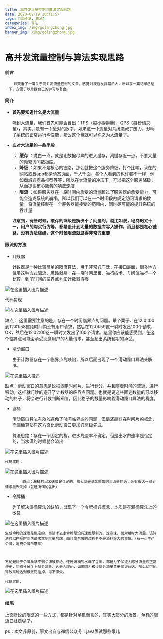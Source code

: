 ```yaml
---
title: 高并发流量控制与算法实现思路
date: 2020-09-19 16:41:57
tags: [高并发, 算法]
categories: 算法
index_img: /img/golangzhong.jpg
banner_img: /img/golangzhong.jpg
---
```


# 高并发流量控制与算法实现思路

#### 前言

		昨天看了一篇关于高并发流量控制的文章，感觉对我启发非常的大，所以写一篇记录总结一下，方便于以后我自己的学习与复盘。

#### 简介

  * **首先要知道什么是大流量**

    听到大流量，我们首先可能会冒出：TPS（每秒事物量），QPS（每秒请求量），其实并没有一个绝对的数字，如果这一个流量对系统造成了压力，影响了系统的正常运行与性能，那么这个量就可以称之为大流量了。

* **应对大流量的一些手段**

  * **缓存** ：说白一点，就是让数据尽早的进入缓存，离缓存近一点，不要大量的频繁访问数据库。
  * **降级** ：如果不是核心的链路，那么就把这个服务降级，打个比喻，现在的网站或者app都是动态页面，千人千面，每个人看到的也许都不一样，例如商城的商品推荐等等，所以在大流量的冲击下，可以把这个服务降级，从而提高核心服务的响应速度
  * **限流** ：如果服务器在一段时间内承受的流量超过了服务器的承受能力，可能会造成系统的崩塌，所以我们可以在一个时间段内规定访问请求的数量，将流量控制在一个服务器能接受的范围内，同时尽可能的提升系统的吞吐量

  **注意到，有些时候，缓存的降级是解决不了问题的，就比如说，电商的双十一，用户的购买行为等，都是设计到大量的数据库写入操作，而且都是核心链路，没有办法降级，这个时候限流就显得非常的重要**



#### 限流的方法

 * 计数器

   计数器是一种比较简单的限流算法，用于非常的广泛，在接口层面，很多地方使用这种方式限流，思路就是：在一段时间里面，进行技术，与阀值进行一个比较，到了时间的临界点九江计数器清零

![在这里插入图片描述](https://img-blog.csdnimg.cn/20200724163159545.png?x-oss-process=image/watermark,type_ZmFuZ3poZW5naGVpdGk,shadow_10,text_aHR0cHM6Ly9ibG9nLmNzZG4ubmV0L3dlaXhpbl80MzkxNDQ4NA==,size_16,color_FFFFFF,t_70)


   代码实现

   	

![在这里插入图片描述](https://img-blog.csdnimg.cn/20200724163218457.png?x-oss-process=image/watermark,type_ZmFuZ3poZW5naGVpdGk,shadow_10,text_aHR0cHM6Ly9ibG9nLmNzZG4ubmV0L3dlaXhpbl80MzkxNDQ4NA==,size_16,color_FFFFFF,t_70)



缺点： 这里需要注意的是，存在一个时间临界点的问题。举个栗子，在12:01:00到12:01:58这段时间内没有用户请求，然后在12:01:59这一瞬时发出100个请求，OK，然后在12:02:00这一瞬时又发出了100个请求。这里你应该能感受到，在这个临界点可能会承受恶意用户的大量请求，甚至超出系统预期的承受。



* 滑动窗口

  由于计数器存在一个临界点的缺陷，所以后面出现了一个滑动窗口算法来解决。

![在这里插入描述](https://img-blog.csdnimg.cn/20200724163238678.png?x-oss-process=image/watermark,type_ZmFuZ3poZW5naGVpdGk,shadow_10,text_aHR0cHM6Ly9ibG9nLmNzZG4ubmV0L3dlaXhpbl80MzkxNDQ4NA==,size_16,color_FFFFFF,t_70)


  缺点：滑动窗口的意思是说把固定时间片，进行划分，并且随着时间的流逝，进行移动，这样就巧妙的避开了计数器的临界点问题。也就是说这些固定数量的可以移动的格子，将会进行计数判断阀值，因此格子的数量影响着滑动窗口算法的精度。



* 漏桶

  滑动窗口算法有效的避免了时间临界点的问题，但是还是存在时间片的概念，而漏桶算法在这方面比滑动窗口更加的高级先进。

  算法思路：存在一个固定的桶，进水的速率不确定，但是出水的速率是恒定的，当水满的时候就会溢出

![在这里插入图片描述](https://img-blog.csdnimg.cn/20200724163257674.png?x-oss-process=image/watermark,type_ZmFuZ3poZW5naGVpdGk,shadow_10,text_aHR0cHM6Ly9ibG9nLmNzZG4ubmV0L3dlaXhpbl80MzkxNDQ4NA==,size_16,color_FFFFFF,t_70)


	代码实现：



![在这里插入图片描述](https://img-blog.csdnimg.cn/20200724163310167.png?x-oss-process=image/watermark,type_ZmFuZ3poZW5naGVpdGk,shadow_10,text_aHR0cHM6Ly9ibG9nLmNzZG4ubmV0L3dlaXhpbl80MzkxNDQ4NA==,size_16,color_FFFFFF,t_70)


			缺点：漏桶的出水速度是恒定的，那么就是说如果瞬时大流量的话，会有很大一部分请求被丢失掉（就是所谓的溢出）



* 令牌桶

  为了解决漏桶算法的缺陷，出现了一个令牌桶的概念，本质是在漏桶算法上的改良

![在这里插入图片描述](https://img-blog.csdnimg.cn/20200724163322892.png?x-oss-process=image/watermark,type_ZmFuZ3poZW5naGVpdGk,shadow_10,text_aHR0cHM6Ly9ibG9nLmNzZG4ubmV0L3dlaXhpbl80MzkxNDQ4NA==,size_16,color_FFFFFF,t_70)


	生成令牌的速度是恒定的，而请求去拿令牌是没有速度限制的。这意味，面对瞬时大流量，该算法可以在短时间内请求拿到大量令牌，而且拿令牌的过程并不是消耗很大的事情。（有一点生产令牌，消费令牌的意味）



	不论是对于令牌桶拿不到令牌被拒绝，还是漏桶的水满了溢出，都是为了保证大部分流量的正常使用，而牺牲掉了少部分流量，这是合理的，如果因为极少部分流量需要保证的话，那么就可能导致系统达到极限而挂掉，得不偿失。
	
	代码实现:



![在这里插入图片描述](https://img-blog.csdnimg.cn/20200724163336480.png?x-oss-process=image/watermark,type_ZmFuZ3poZW5naGVpdGk,shadow_10,text_aHR0cHM6Ly9ibG9nLmNzZG4ubmV0L3dlaXhpbl80MzkxNDQ4NA==,size_16,color_FFFFFF,t_70)






#### 结尾

上面所说的限流的一些方式，都是针对单机而言的，其实大部分的场景，单机的限流已经足够了。

ps：本文非原创，原文出自与微信公众号：java面试那些事儿